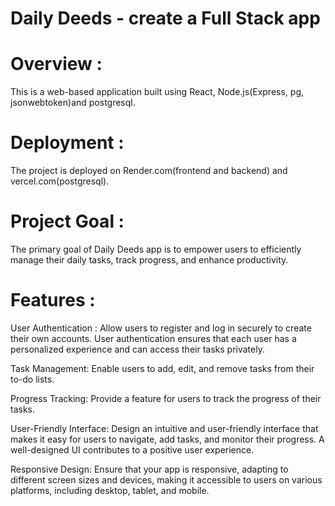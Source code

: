 # Daily Deeds - create a Full Stack app

# Overview :
This is a web-based application built using React, Node.js(Express, pg, jsonwebtoken)and postgresql.

# Deployment :
The project is deployed on Render.com(frontend and backend) and vercel.com(postgresql). 

# Project Goal :
The primary goal of  Daily Deeds app is to empower users to efficiently manage their daily tasks, track progress, and enhance productivity.

# Features :
User Authentication : Allow users to register and log in securely to create their own accounts. User authentication ensures that each user has a personalized experience and can access their tasks privately.

Task Management: Enable users to add, edit, and remove tasks from their to-do lists.

Progress Tracking: Provide a feature for users to track the progress of their tasks. 

User-Friendly Interface: Design an intuitive and user-friendly interface that makes it easy for users to navigate, add tasks, and monitor their progress. A well-designed UI contributes to a positive user experience.

Responsive Design: Ensure that your app is responsive, adapting to different screen sizes and devices, making it accessible to users on various platforms, including desktop, tablet, and mobile.
